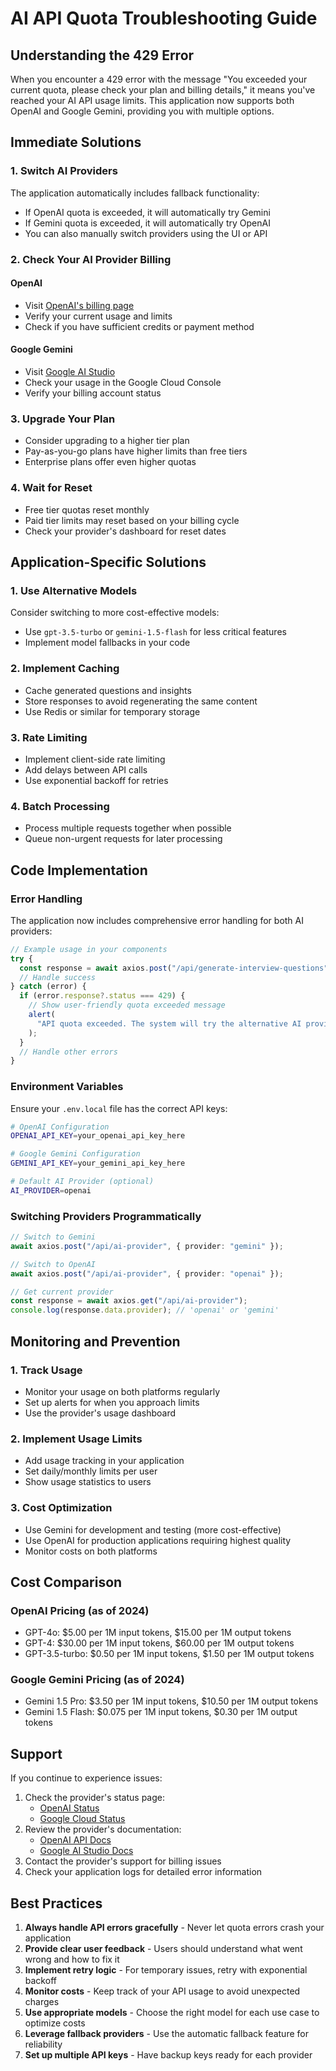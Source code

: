 # AI API Quota Troubleshooting Guide

## Understanding the 429 Error

When you encounter a 429 error with the message "You exceeded your current quota, please check your plan and billing details," it means you've reached your AI API usage limits. This application now supports both OpenAI and Google Gemini, providing you with multiple options.

## Immediate Solutions

### 1. Switch AI Providers

The application automatically includes fallback functionality:

- If OpenAI quota is exceeded, it will automatically try Gemini
- If Gemini quota is exceeded, it will automatically try OpenAI
- You can also manually switch providers using the UI or API

### 2. Check Your AI Provider Billing

#### OpenAI

- Visit [OpenAI's billing page](https://platform.openai.com/account/billing)
- Verify your current usage and limits
- Check if you have sufficient credits or payment method

#### Google Gemini

- Visit [Google AI Studio](https://makersuite.google.com/app/apikey)
- Check your usage in the Google Cloud Console
- Verify your billing account status

### 3. Upgrade Your Plan

- Consider upgrading to a higher tier plan
- Pay-as-you-go plans have higher limits than free tiers
- Enterprise plans offer even higher quotas

### 4. Wait for Reset

- Free tier quotas reset monthly
- Paid tier limits may reset based on your billing cycle
- Check your provider's dashboard for reset dates

## Application-Specific Solutions

### 1. Use Alternative Models

Consider switching to more cost-effective models:

- Use `gpt-3.5-turbo` or `gemini-1.5-flash` for less critical features
- Implement model fallbacks in your code

### 2. Implement Caching

- Cache generated questions and insights
- Store responses to avoid regenerating the same content
- Use Redis or similar for temporary storage

### 3. Rate Limiting

- Implement client-side rate limiting
- Add delays between API calls
- Use exponential backoff for retries

### 4. Batch Processing

- Process multiple requests together when possible
- Queue non-urgent requests for later processing

## Code Implementation

### Error Handling

The application now includes comprehensive error handling for both AI providers:

```typescript
// Example usage in your components
try {
  const response = await axios.post("/api/generate-interview-questions", data);
  // Handle success
} catch (error) {
  if (error.response?.status === 429) {
    // Show user-friendly quota exceeded message
    alert(
      "API quota exceeded. The system will try the alternative AI provider.",
    );
  }
  // Handle other errors
}
```

### Environment Variables

Ensure your `.env.local` file has the correct API keys:

```bash
# OpenAI Configuration
OPENAI_API_KEY=your_openai_api_key_here

# Google Gemini Configuration
GEMINI_API_KEY=your_gemini_api_key_here

# Default AI Provider (optional)
AI_PROVIDER=openai
```

### Switching Providers Programmatically

```typescript
// Switch to Gemini
await axios.post("/api/ai-provider", { provider: "gemini" });

// Switch to OpenAI
await axios.post("/api/ai-provider", { provider: "openai" });

// Get current provider
const response = await axios.get("/api/ai-provider");
console.log(response.data.provider); // 'openai' or 'gemini'
```

## Monitoring and Prevention

### 1. Track Usage

- Monitor your usage on both platforms regularly
- Set up alerts for when you approach limits
- Use the provider's usage dashboard

### 2. Implement Usage Limits

- Add usage tracking in your application
- Set daily/monthly limits per user
- Show usage statistics to users

### 3. Cost Optimization

- Use Gemini for development and testing (more cost-effective)
- Use OpenAI for production applications requiring highest quality
- Monitor costs on both platforms

## Cost Comparison

### OpenAI Pricing (as of 2024)

- GPT-4o: $5.00 per 1M input tokens, $15.00 per 1M output tokens
- GPT-4: $30.00 per 1M input tokens, $60.00 per 1M output tokens
- GPT-3.5-turbo: $0.50 per 1M input tokens, $1.50 per 1M output tokens

### Google Gemini Pricing (as of 2024)

- Gemini 1.5 Pro: $3.50 per 1M input tokens, $10.50 per 1M output tokens
- Gemini 1.5 Flash: $0.075 per 1M input tokens, $0.30 per 1M output tokens

## Support

If you continue to experience issues:

1. Check the provider's status page:
   - [OpenAI Status](https://status.openai.com/)
   - [Google Cloud Status](https://status.cloud.google.com/)
2. Review the provider's documentation:
   - [OpenAI API Docs](https://platform.openai.com/docs/guides/error-codes/api-errors)
   - [Google AI Studio Docs](https://ai.google.dev/docs)
3. Contact the provider's support for billing issues
4. Check your application logs for detailed error information

## Best Practices

1. **Always handle API errors gracefully** - Never let quota errors crash your application
2. **Provide clear user feedback** - Users should understand what went wrong and how to fix it
3. **Implement retry logic** - For temporary issues, retry with exponential backoff
4. **Monitor costs** - Keep track of your API usage to avoid unexpected charges
5. **Use appropriate models** - Choose the right model for each use case to optimize costs
6. **Leverage fallback providers** - Use the automatic fallback feature for reliability
7. **Set up multiple API keys** - Have backup keys ready for each provider
